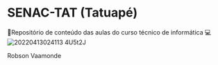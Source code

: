 # SENAC-TAT (Tatuapé)
📂Repositório de conteúdo das aulas do curso técnico de informática 💻
![20220413024113 4U5t2J](https://github.com/guimattosz/SENAC-TAT/assets/150241551/e9343bff-57c3-46c7-a182-9276c28dec6b)



Robson Vaamonde